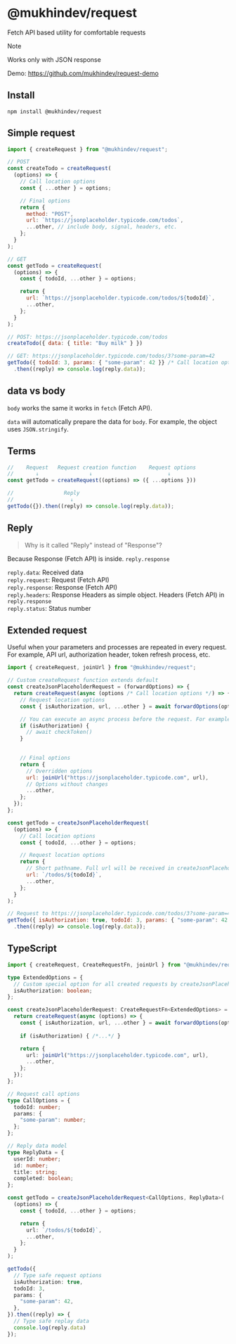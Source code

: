 # @mukhindev/request

Fetch API based utility for comfortable requests

> [!NOTE]  
> Works only with JSON response

Demo: https://github.com/mukhindev/request-demo

## Install

```
npm install @mukhindev/request
```

## Simple request

```JavaScript
import { createRequest } from "@mukhindev/request";

// POST
const createTodo = createRequest(
  (options) => {
    // Call location options
    const { ...other } = options;

    // Final options
    return {
      method: "POST",
      url: `https://jsonplaceholder.typicode.com/todos`,
      ...other, // include body, signal, headers, etc.
    };
  }
);

// GET
const getTodo = createRequest(
  (options) => {
    const { todoId, ...other } = options;

    return {
      url: `https://jsonplaceholder.typicode.com/todos/${todoId}`,
      ...other,
    };
  }
);
```

```JavaScript
// POST: https://jsonplaceholder.typicode.com/todos
createTodo({ data: { title: "Buy milk" } })

// GET: https://jsonplaceholder.typicode.com/todos/3?some-param=42
getTodo({ todoId: 3, params: { "some-param": 42 }} /* Call location options */)
  .then((reply) => console.log(reply.data));
```

## data vs body

`body` works the same it works in `fetch` (Fetch API).

`data` will automatically prepare the data for `body`. For example, the object uses `JSON.stringify`.

## Terms

```JavaScript
//    Request   Request creation function    Request options
//       ↓                ↓                        ↓
const getTodo = createRequest((options) => ({ ...options }))
```

```JavaScript
//                Reply
//                  ↓
getTodo({}).then((reply) => console.log(reply.data));
```

## Reply

> Why is it called "Reply" instead of "Response"?

Because Response (Fetch API) is inside. `reply.response`

`reply.data`: Received data  
`reply.request`: Request (Fetch API)  
`reply.response`: Response (Fetch API)  
`reply.headers`: Response Headers as simple object. Headers (Fetch API) in `reply.response`  
`reply.status`: Status number

## Extended request

Useful when your parameters and processes are repeated in every request.
For example, API url, authorization header, token refresh process, etc.

```JavaScript
import { createRequest, joinUrl } from "@mukhindev/request";

// Custom createRequest function extends default
const createJsonPlaceholderRequest = (forwardOptions) => {
  return createRequest(async (options /* Call location options */) => {
    // Request location options
    const { isAuthorization, url, ...other } = await forwardOptions(options);

    // You can execute an async process before the request. For example, check and refresh token
    if (isAuthorization) {
      // await checkToken()
    }
   

    // Final options
    return {
      // Overridden options
      url: joinUrl("https://jsonplaceholder.typicode.com", url),
      // Options without changes
      ...other,
    };
  });
};
```

```JavaScript
const getTodo = createJsonPlaceholderRequest(
  (options) => {
    // Call location options
    const { todoId, ...other } = options;

    // Request location options
    return {
      // Short pathname. Full url will be received in createJsonPlaceholderRequest
      url: `/todos/${todoId}`,
      ...other,
    };
  }
);
```

```JavaScript
// Request to https://jsonplaceholder.typicode.com/todos/3?some-param=42
getTodo({ isAuthorization: true, todoId: 3, params: { "some-param": 42 }} /* Call location options */)
  .then((reply) => console.log(reply.data));
```

## TypeScript

```TypeScript
import { createRequest, CreateRequestFn, joinUrl } from "@mukhindev/request";

type ExtendedOptions = {
  // Custom special option for all created requests by createJsonPlaceholderRequest
  isAuthorization: boolean;
};

const createJsonPlaceholderRequest: CreateRequestFn<ExtendedOptions> = (forwardOptions) => {
  return createRequest(async (options) => {
    const { isAuthorization, url, ...other } = await forwardOptions(options);
    
    if (isAuthorization) { /*...*/ }

    return {
      url: joinUrl("https://jsonplaceholder.typicode.com", url),
      ...other,
    };
  });
};
```

```TypeScript
// Request call options
type CallOptions = {
  todoId: number;
  params: {
    "some-param": number;
  };
};

// Reply data model
type ReplyData = {
  userId: number;
  id: number;
  title: string;
  completed: boolean;
};

const getTodo = createJsonPlaceholderRequest<CallOptions, ReplyData>(
  (options) => {
    const { todoId, ...other } = options;

    return {
      url: `/todos/${todoId}`,
      ...other,
    };
  }
);
```

```TypeScript
getTodo({
  // Type safe request options
  isAuthorization: true,
  todoId: 3,
  params: {
    "some-param": 42,
  },
}).then((reply) => {
  // Type safe replay data
  console.log(reply.data)
});
```


